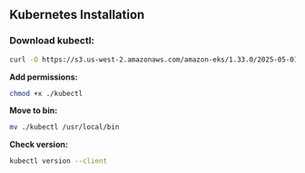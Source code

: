 ## Kubernetes Installation

### Download kubectl:
```sh
curl -O https://s3.us-west-2.amazonaws.com/amazon-eks/1.33.0/2025-05-01/bin/linux/amd64/kubectl
```
**Add permissions:**
```sh
chmod +x ./kubectl
```
**Move to bin:**
```sh
mv ./kubectl /usr/local/bin
```
**Check version:**
```sh
kubectl version --client
```
